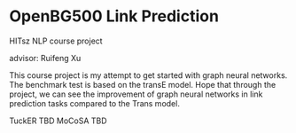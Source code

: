 # OpenBG500 Link Prediction

HITsz NLP course project

advisor: Ruifeng Xu

This course project is my attempt to get started with graph neural networks. The benchmark test is based on the transE model. Hope that through the project, we can see the improvement of graph neural networks in link prediction tasks compared to the Trans model.


TuckER TBD
MoCoSA TBD
